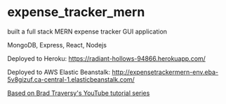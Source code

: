 # expense_tracker_mern


built a full stack MERN expense tracker GUI application

MongoDB, Express, React, Nodejs

Deployed to Heroku:                 https://radiant-hollows-94866.herokuapp.com/

Deployed to AWS Elastic Beanstalk:  http://expensetrackermern-env.eba-5v8gizuf.ca-central-1.elasticbeanstalk.com/



[Based on Brad Traversy's YouTube tutorial series](https://youtu.be/XuFDcZABiDQ)
